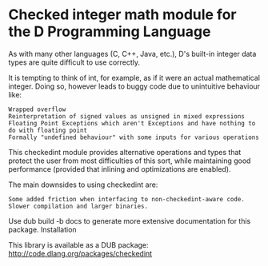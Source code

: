 
# Checked integer math module for the D Programming Language

As with many other languages (C, C++, Java, etc.), D's built-in integer data types are quite difficult to use correctly.

It is tempting to think of int, for example, as if it were an actual mathematical integer. Doing so, however leads to buggy code due to unintuitive behaviour like:

    Wrapped overflow
    Reinterpretation of signed values as unsigned in mixed expressions
    Floating Point Exceptions which aren't Exceptions and have nothing to do with floating point
    Formally "undefined behaviour" with some inputs for various operations

This checkedint module provides alternative operations and types that protect the user from most difficulties of this sort, while maintaining good performance (provided that inlining and optimizations are enabled).

The main downsides to using checkedint are:

    Some added friction when interfacing to non-checkedint-aware code.
    Slower compilation and larger binaries.

Use dub build -b docs to generate more extensive documentation for this package.
Installation

This library is available as a DUB package: http://code.dlang.org/packages/checkedint


